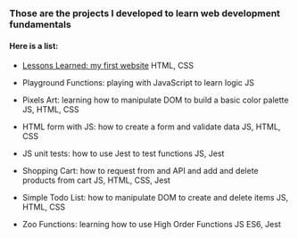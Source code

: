 ### Those are the projects I developed to learn web development fundamentals

#### Here is a list:
- [Lessons Learned: my first website](web_development_fundamentals/01_lessons_learned/)
HTML, CSS

- Playground Functions: playing with JavaScript to learn logic
JS

- Pixels Art: learning how to manipulate DOM to build a basic color palette
JS, HTML, CSS

- HTML form with JS: how to create a form and validate data
JS, HTML, CSS

- JS unit tests: how to use Jest to test functions
JS, Jest

- Shopping Cart: how to request from and API and add and delete products from cart
JS, HTML, CSS, Jest

- Simple Todo List: how to manipulate DOM to create and delete items
JS, HTML, CSS

- Zoo Functions: learning how to use High Order Functions
JS ES6, Jest
